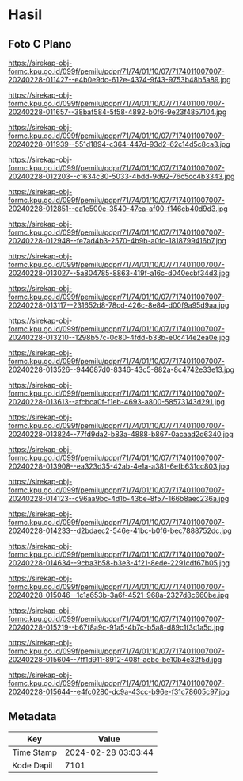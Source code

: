 # Hasil

## Foto C Plano

https://sirekap-obj-formc.kpu.go.id/099f/pemilu/pdpr/71/74/01/10/07/7174011007007-20240228-011427--e4b0e9dc-612e-4374-9f43-9753b48b5a89.jpg

https://sirekap-obj-formc.kpu.go.id/099f/pemilu/pdpr/71/74/01/10/07/7174011007007-20240228-011657--38baf584-5f58-4892-b0f6-9e23f4857104.jpg

https://sirekap-obj-formc.kpu.go.id/099f/pemilu/pdpr/71/74/01/10/07/7174011007007-20240228-011939--551d1894-c364-447d-93d2-62c14d5c8ca3.jpg

https://sirekap-obj-formc.kpu.go.id/099f/pemilu/pdpr/71/74/01/10/07/7174011007007-20240228-012203--c1634c30-5033-4bdd-9d92-76c5cc4b3343.jpg

https://sirekap-obj-formc.kpu.go.id/099f/pemilu/pdpr/71/74/01/10/07/7174011007007-20240228-012851--ea1e500e-3540-47ea-af00-f146cb40d9d3.jpg

https://sirekap-obj-formc.kpu.go.id/099f/pemilu/pdpr/71/74/01/10/07/7174011007007-20240228-012948--fe7ad4b3-2570-4b9b-a0fc-1818799416b7.jpg

https://sirekap-obj-formc.kpu.go.id/099f/pemilu/pdpr/71/74/01/10/07/7174011007007-20240228-013027--5a804785-8863-419f-a16c-d040ecbf34d3.jpg

https://sirekap-obj-formc.kpu.go.id/099f/pemilu/pdpr/71/74/01/10/07/7174011007007-20240228-013117--231652d8-78cd-426c-8e84-d00f9a95d9aa.jpg

https://sirekap-obj-formc.kpu.go.id/099f/pemilu/pdpr/71/74/01/10/07/7174011007007-20240228-013210--1298b57c-0c80-4fdd-b33b-e0c414e2ea0e.jpg

https://sirekap-obj-formc.kpu.go.id/099f/pemilu/pdpr/71/74/01/10/07/7174011007007-20240228-013526--944687d0-8346-43c5-882a-8c4742e33e13.jpg

https://sirekap-obj-formc.kpu.go.id/099f/pemilu/pdpr/71/74/01/10/07/7174011007007-20240228-013613--afcbca0f-f1eb-4693-a800-58573143d291.jpg

https://sirekap-obj-formc.kpu.go.id/099f/pemilu/pdpr/71/74/01/10/07/7174011007007-20240228-013824--77fd9da2-b83a-4888-b867-0acaad2d6340.jpg

https://sirekap-obj-formc.kpu.go.id/099f/pemilu/pdpr/71/74/01/10/07/7174011007007-20240228-013908--ea323d35-42ab-4e1a-a381-6efb631cc803.jpg

https://sirekap-obj-formc.kpu.go.id/099f/pemilu/pdpr/71/74/01/10/07/7174011007007-20240228-014123--c96aa9bc-4d1b-43be-8f57-166b8aec236a.jpg

https://sirekap-obj-formc.kpu.go.id/099f/pemilu/pdpr/71/74/01/10/07/7174011007007-20240228-014233--d2bdaec2-546e-41bc-b0f6-bec7888752dc.jpg

https://sirekap-obj-formc.kpu.go.id/099f/pemilu/pdpr/71/74/01/10/07/7174011007007-20240228-014634--9cba3b58-b3e3-4f21-8ede-2291cdf67b05.jpg

https://sirekap-obj-formc.kpu.go.id/099f/pemilu/pdpr/71/74/01/10/07/7174011007007-20240228-015046--1c1a653b-3a6f-4521-968a-2327d8c660be.jpg

https://sirekap-obj-formc.kpu.go.id/099f/pemilu/pdpr/71/74/01/10/07/7174011007007-20240228-015219--b67f8a9c-91a5-4b7c-b5a8-d89c1f3c1a5d.jpg

https://sirekap-obj-formc.kpu.go.id/099f/pemilu/pdpr/71/74/01/10/07/7174011007007-20240228-015604--7ff1d911-8912-408f-aebc-be10b4e32f5d.jpg

https://sirekap-obj-formc.kpu.go.id/099f/pemilu/pdpr/71/74/01/10/07/7174011007007-20240228-015644--e4fc0280-dc9a-43cc-b96e-f31c78605c97.jpg


## Metadata

| Key        | Value               |
| ---------- | ------------------- |
| Time Stamp | 2024-02-28 03:03:44 |
| Kode Dapil | 7101                |



